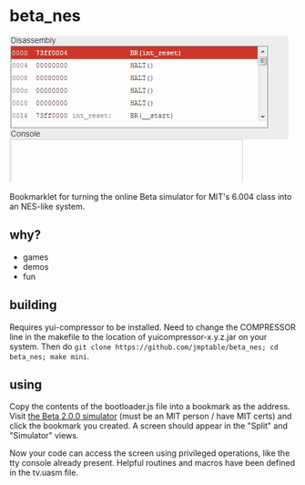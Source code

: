 beta_nes
========

![](docs/beta_nes.gif)

Bookmarklet for turning the online Beta simulator for MIT's 6.004 class into an NES-like system.

why?
----

* games
* demos
* fun

building
--------

Requires yui-compressor to be installed. Need to change the COMPRESSOR line in the makefile to the location of yuicompressor-x.y.z.jar on your system. Then do `git clone https://github.com/jmptable/beta_nes; cd beta_nes; make mini`.

using
-----

Copy the contents of the bootloader.js file into a bookmark as the address. Visit [the Beta 2.0.0 simulator](https://6004.mit.edu/coursewarex/bsim.html) (must be an MIT person / have MIT certs) and click the bookmark you created. A screen should appear in the "Split" and "Simulator" views.

Now your code can access the screen using privileged operations, like the tty console already present. Helpful routines and macros have been defined in the tv.uasm file.
